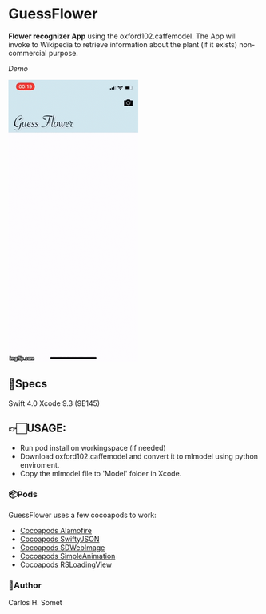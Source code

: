 # GuessFlower

**Flower recognizer App** using the oxford102.caffemodel. The App will invoke to Wikipedia to retrieve information about the plant (if it exists)
non-commercial purpose.

*Demo*

<img src="GuessFlower/Demo/demo.gif?raw=true">

## 📝Specs 
Swift 4.0 Xcode 9.3 (9E145)

## 👉🏻USAGE:
- Run pod install on workingspace (if needed)
- Download oxford102.caffemodel and convert it to mlmodel using python enviroment.
- Copy the mlmodel file to 'Model' folder in Xcode.



### 📦Pods

GuessFlower uses a few cocoapods to work:

- [Cocoapods Alamofire](Pods/Alamofire/README.md)
- [Cocoapods SwiftyJSON](Pods/SwiftyJSON/README.md)
- [Cocoapods SDWebImage](Pods/SDWebImage/README.md)
- [Cocoapods SimpleAnimation](Pods/SimpleAnimation/README.md)
- [Cocoapods RSLoadingView](Pods/SimpleAnimation/README.md)


### 👤Author
Carlos H. Somet
